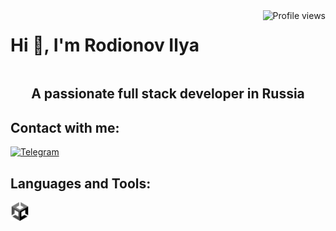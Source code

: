 <!-- Center align text using HTML -->
<h1 align="center" style="display: inline-block;">
  Hi 👋, I'm Rodionov Ilya
</h1>
<img src="https://komarev.com/ghpvc/?username=BCyclik&color=blue" alt="Profile views" style="float: right; margin-left: 10px; vertical-align: middle;" />

<h2 align="center">A passionate full stack developer in Russia</h2>

<!-- Contact section -->
## Contact with me:
<p>
  <a href="https://t.me/BCyclik">
    <img src="https://upload.wikimedia.org/wikipedia/commons/8/8b/Telegram_icon.svg" alt="Telegram" width="30" height="30" />
  </a>
</p>

<!-- Languages and Tools section -->
## Languages and Tools:
<p>
  <img src="https://raw.githubusercontent.com/devicons/devicon/master/icons/unity/unity-original.svg" alt="Unity3D" width="30" height="30" />
</p>
